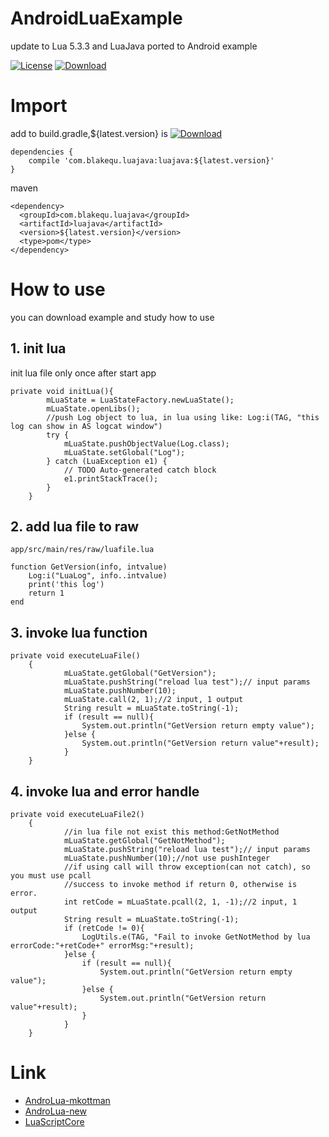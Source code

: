 # AndroidLuaExample
update to Lua 5.3.3 and LuaJava ported to Android example

[![License][licence_svg]][licence_url]
[![Download][bintray_svg]][bintray_url]

# Import
add to build.gradle,${latest.version} is [![Download][bintray_svg]][bintray_url]
```
dependencies {
    compile 'com.blakequ.luajava:luajava:${latest.version}'
}
```
maven
```
<dependency>
  <groupId>com.blakequ.luajava</groupId>
  <artifactId>luajava</artifactId>
  <version>${latest.version}</version>
  <type>pom</type>
</dependency>
```


# How to use
you can download example and study how to use

## 1. init lua

init lua file only once after start app
```
private void initLua(){
        mLuaState = LuaStateFactory.newLuaState();
        mLuaState.openLibs();
        //push Log object to lua, in lua using like: Log:i(TAG, "this log can show in AS logcat window")
        try {
            mLuaState.pushObjectValue(Log.class);
            mLuaState.setGlobal("Log");
        } catch (LuaException e1) {
            // TODO Auto-generated catch block
            e1.printStackTrace();
        }
    }
```

## 2. add lua file to raw
```
app/src/main/res/raw/luafile.lua

function GetVersion(info, intvalue)
    Log:i("LuaLog", info..intvalue)
    print('this log')
    return 1
end
```

## 3. invoke lua function
```
private void executeLuaFile()
    {
            mLuaState.getGlobal("GetVersion");
            mLuaState.pushString("reload lua test");// input params
            mLuaState.pushNumber(10);
            mLuaState.call(2, 1);//2 input, 1 output
            String result = mLuaState.toString(-1);
            if (result == null){
                System.out.println("GetVersion return empty value");
            }else {
                System.out.println("GetVersion return value"+result);
            }
    }
```

## 4. invoke lua and error handle
```
private void executeLuaFile2()
    {
            //in lua file not exist this method:GetNotMethod
            mLuaState.getGlobal("GetNotMethod");
            mLuaState.pushString("reload lua test");// input params
            mLuaState.pushNumber(10);//not use pushInteger
            //if using call will throw exception(can not catch), so you must use pcall
            //success to invoke method if return 0, otherwise is error.
            int retCode = mLuaState.pcall(2, 1, -1);//2 input, 1 output
            String result = mLuaState.toString(-1);
            if (retCode != 0){
                LogUtils.e(TAG, "Fail to invoke GetNotMethod by lua errorCode:"+retCode+" errorMsg:"+result);
            }else {
                if (result == null){
                    System.out.println("GetVersion return empty value");
                }else {
                    System.out.println("GetVersion return value"+result);
                }
            }
    }
```

# Link
- [AndroLua-mkottman](https://github.com/mkottman/AndroLua)
- [AndroLua-new](https://github.com/lendylongli/AndroLua)
- [LuaScriptCore](https://github.com/vimfung/LuaScriptCore)


[bintray_svg]: https://api.bintray.com/packages/haodynasty/maven/AndroidLua/images/download.svg
[bintray_url]: https://bintray.com/haodynasty/maven/AndroidLua/_latestVersion
[licence_svg]: https://img.shields.io/badge/license-Apache%202-green.svg
[licence_url]: https://www.apache.org/licenses/LICENSE-2.0